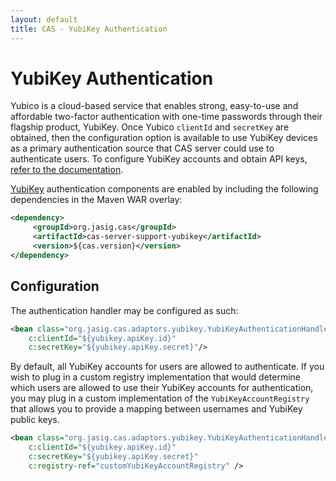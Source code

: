 ```yaml
---
layout: default
title: CAS - YubiKey Authentication
---
```


# YubiKey Authentication
Yubico is a cloud-based service that enables strong, easy-to-use and affordable two-factor authentication with one-time passwords 
through their flagship product, YubiKey. Once Yubico `clientId` and `secretKey` are obtained, then the configuration option 
is available to use YubiKey devices as a primary authentication source that CAS server could use to authenticate users. 
To configure YubiKey accounts and obtain API keys, [refer to the documentation](https://upgrade.yubico.com/getapikey/).

[YubiKey](https://www.yubico.com/products/yubikey-hardware) authentication components are enabled by including the 
following dependencies in the Maven WAR overlay:

```xml
<dependency>
     <groupId>org.jasig.cas</groupId>
     <artifactId>cas-server-support-yubikey</artifactId>
     <version>${cas.version}</version>
</dependency>
```

## Configuration

The authentication handler may be configured as such:

```xml
<bean class="org.jasig.cas.adaptors.yubikey.YubiKeyAuthenticationHandler"
   	c:clientId="${yubikey.apiKey.id}"
   	c:secretKey="${yubikey.apiKey.secret}"/>
```

By default, all YubiKey accounts for users are allowed to authenticate. If you wish to plug in a custom registry implementation that would determine 
which users are allowed to use their YubiKey accounts for authentication, you may plug in a custom implementation of the `YubiKeyAccountRegistry`
that allows you to provide a mapping between usernames and YubiKey public keys.

```xml
<bean class="org.jasig.cas.adaptors.yubikey.YubiKeyAuthenticationHandler"
    c:clientId="${yubikey.apiKey.id}"
    c:secretKey="${yubikey.apiKey.secret}"
    c:registry-ref="customYubiKeyAccountRegistry" />
```


